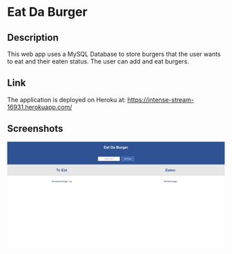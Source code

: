 # Eat Da Burger

## Description
This web app uses a MySQL Database to store burgers that the user wants to eat and their eaten status. The user can add and eat burgers.

## Link
The application is deployed on Heroku at: <a href="https://intense-stream-16931.herokuapp.com/">https://intense-stream-16931.herokuapp.com/</a>

## Screenshots
<img src="./public/assets/img/screenshot.PNG">